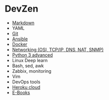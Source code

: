 # DevZen

* [Markdown](info/markdown/markdown.md)
* YAML
* [Git](info/git/git.md)
* [Ansible](info/ansible/ansible.md)
* [Docker](info/docker/docker.md)
* [Networking (OSI, TCP/IP, DNS, NAT, SNMP)](info/python/networking/network.md)
* [Python 3 advanced](info/python/python.md)
* Linux Deep learn
* Bash, sed, awk
* Zabbix, monitoring
* Vim
* DevOps tools
* [Heroku cloud](info/heroku/heroku.md)
* [E-Books](info/ebooks/ebooks.md)
